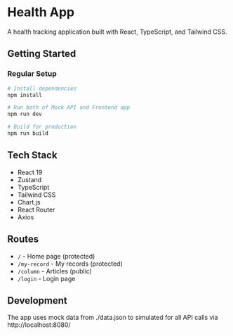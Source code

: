 # Health App

A health tracking application built with React, TypeScript, and Tailwind CSS.

## Getting Started

### Regular Setup

```bash
# Install dependencies
npm install

# Run both of Mock API and Frontend app
npm run dev

# Build for production
npm run build
```

## Tech Stack

- React 19
- Zustand
- TypeScript
- Tailwind CSS
- Chart.js
- React Router
- Axios

## Routes

- `/` - Home page (protected)
- `/my-record` - My records (protected)
- `/column` - Articles (public)
- `/login` - Login page


## Development

The app uses mock data from ./data.json to simulated for all API calls via http://localhost:8080/

